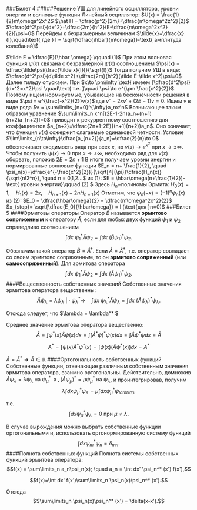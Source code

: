 ###Билет 4
#####Решение УШ для линейного осциллятора, уровни энергии и волновые функции
Линейный осциллятор: $U(x) = \frac{1}{2}m\omega^2x^2$
$\hat H = \dfrac{p^2}{2m}+\dfrac{m\omega^2z^2}{2}$
$\dfrac{d^2\psi}{dx^2}+\dfrac{2m}{h^2}(E-\dfrac{m\omega^2x^2}{2})\psi=0$
Перейдем к безразмерным величинам
$\tilde{x}=\dfrac{x}{l},\quad\text{ где } l = \sqrt{\dfrac{\hbar}{m\omega}}-\text{ амплитуда колебаний}$

$\tilde E = \dfrac{E}{\hbar \omega} \qquad (1)$
При этом волновая функция $\psi(x)$ связана с безразмерной $\tilde\psi(\tilde x)$ соотношением
$\psi(x) = \dfrac{\tilde\psi(\frac{\tilde x}{l})}{\sqrt{l}}$
Тогда получим УШ в виде:
$\dfrac{d^2\psi}{d\tilde x^2}+\dfrac{2m}{h^2}(\tilde E-\tilde x^2)\psi=0$
Далее тильду опускаем.
При $x\to \pm\infty \text{ имеем }\dfrac{d^2\psi}{dx^2=x^2}\psi \quad\text{ т.е. }\quad \psi \to e^{\pm \frac{x^2}{2}}$. Поэтому ищем нормируемые, убывающие на бесконечности решения в виде
$\psi = e^{\frac{-x^2}{2}}v(x)$
где
$v''-2xv'+(2E-1)v=0$.
Ищем $v$ в виде ряда
$v = \sum\limits_{n=0}^{\infty}a_nx^n$
Возникающее таким образом уравнение
$\sum\limits_n x^n[(2E-1-2n)a_n+(n+1)(n+2)a_{n+2}]=0$
приводит к рекуррентному соотношению для коэффициентов
$a_{n+2}=\dfrac{2n+1-2E}{(n+1)(n+2)}a_n$.
Оно означает, что функция $v(x)$ сожержит слагаемые одинаковой четности. Условие
$\lim\limits_{n\to\infty}\dfrac{a_{n+2}}{a_n}=\dfrac{2}{n}\to 0$
обеспечивает сходимость ряда при всех $x$, но $v(x)\to e^{x^2}\text{ при } x\to \pm \infty$. Чтобы получить $\psi(x)\to 0\text{ при } x\to \pm\infty,$ необходимо ряд для $v(x)$ оборвать, положив
$2E = 2n +1$
В итоге получаем уровни энергии и нормированные волновые функции
$E_n = n+ \frac{1}{2}, \quad \psi_n(x)=\dfrac{e^{-\frac{x^2}{2}}}{\sqrt[4]{\pi}}\dfrac{H_n(x)}{\sqrt{n!2^n}}, \quad n = 0,1,2...$
из (1): $E = \hbar\omega(n+\frac{1}{2})-\text{ уровни энергии}\qquad (2) $
Здесь $H_n-$полиномы Эрмита:
$H_0(x)=1, \quad H_1(x)=2x, \quad H_{n+1}(x)-2nH_{n-1}(x)$
Отметим, что
$\psi_n(-x)=(-1)^n\psi_n(x)$
из (2): $E_0 = \dfrac{\hbar\omega}{2} = \dfrac{m\omega^2x^2}{2}$
$x_{stop}= \sqrt{\dfrac{E_0}{\hbar\omega}} = l (\text{для }n=0)$
###Билет 5
####Эрмитовы операторы
Оператор $\hat B$ называется **эрмитово сопряженным** к оператору $\hat A$, если для любых двух функций $\psi_1 \text{ и }\psi_2$ справедливо соотношением
$$\int dx \ \psi_1^* \hat A \psi_2 = \int dx \ (\hat B \psi_1)^* \psi_2.$$

Обозначим такой оператор $\hat B =\hat A^{\dagger}$. Если $\hat A = \hat A^{\dagger}$, т.е. оператор совпадает со своим эрмитово сопряженным, то он **эрмитово сопряженный** (или **самосопряженный**). Для эрмитова оператора
$$\int dx \ \psi_1^* \hat A \psi_2 = \int dx \ (\hat A \psi_1)^* \psi_2.$$
####Вещественность собственных значений
Собственные значения эрмитова оператора вещественны:
$$\hat A\psi_{\lambda}=\lambda\psi_{\lambda} \ \bigg | \cdot\psi_{\lambda}^* \Rightarrow \quad \int dx \ \psi_{\lambda}^* \hat A \psi_{\lambda} = \int dx \ (\hat A \psi_\lambda)^* \psi_{\lambda}.$$

Отсюда следует, что $\lambda = \lambda^* $

Среднее значение эрмитова оператора вещественно:
$$\bar A = \int\psi^* (x) \hat A \psi(x) dx = \int(\hat A^* \psi)^* \psi(x)dx = \int \hat A \psi^* \psi dx = \bar A $$

$$\bar A^* = \int \psi(x)\hat A^* \psi^* (x) = \int \psi(x)(\hat A\psi^* (x) )dx = \bar A^* $$

$\bar A = \bar A^* \Rightarrow \bar A \in \mathbb{R}$
####Ортогональность собственных функций
Собственные функции, отвечающие различным собственным значения эрмитова оператора, взаимно ортогональны. Действительно, домножив $\hat A\psi_{\lambda} = \lambda\psi_{\lambda} \text{ на } \psi_{\mu}^* \ \text{ а }, (\hat A\psi_{\mu})^* = \mu \psi_{\mu}^* \text{ на } \psi_{\lambda}$, и проинтегрировав, получим
$$\lambda\int dx \psi_{\mu}^* \psi_{\lambda} = \mu\int dx \psi_{\mu}^* \psi_{lambda},$$

т.е.
$$\int dx \psi_{\mu}^* \psi_{\lambda} = 0\text{ при } \mu \ne \lambda.$$

В случае вырождения можно выбрать собственные функции ортогональными и, использовать ортонормированную систему функций
$$\int dx \psi_m^* \psi_n = \delta_{mn}.$$
####Полнота собственных функций
Полнота системы собственных функций эрмитова оператора:
$$f(x) = \sum\limits_n a_n\psi_n(x); \quad a_n = \int dx' \psi_n^* (x') f(x'),$$

$$f(x)=\int dx' f(x')\sum\limits_n \psi_n(x)\psi_n^* (x').$$

Отсюда
$$\sum\limits_n \psi_n(x)\psi_n^* (x') = \delta(x-x').$$

